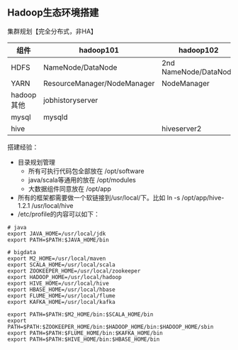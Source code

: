 ## Hadoop生态环境搭建

集群规划【完全分布式，非HA】

组件 | hadoop101 | hadoop102 | hadoop103
--- | --- | --- | ---
HDFS | NameNode/DataNode | 2nd NameNode/DataNode | DataNode
YARN | ResourceManager/NodeManager | NodeManager | NodeManager
hadoop其他| jobhistoryserver
mysql | mysqld
hive | | hiveserver2 | metastore

搭建经验：
- 目录规划管理
    - 所有可执行代码包全部放在 /opt/software
    - java/scala等通用的放在 /opt/modules
    - 大数据组件同意放在      /opt/app
- 所有的框架都需要做一个软链接到/usr/local/下。比如 ln -s /opt/app/hive-1.2.1 /usr/local/hive
- /etc/profile的内容可以如下：
```
# java
export JAVA_HOME=/usr/local/jdk
export PATH=$PATH:$JAVA_HOME/bin

# bigdata
export M2_HOME=/usr/local/maven
export SCALA_HOME=/usr/local/scala
export ZOOKEEPER_HOME=/usr/local/zookeeper
export HADOOP_HOME=/usr/local/hadoop
export HIVE_HOME=/usr/local/hive
export HBASE_HOME=/usr/local/hbase
export FLUME_HOME=/usr/local/flume
export KAFKA_HOME=/usr/local/kafka

export PATH=$PATH:$M2_HOME/bin:$SCALA_HOME/bin
export PATH=$PATH:$ZOOKEEPER_HOME/bin:$HADOOP_HOME/bin:$HADOOP_HOME/sbin
export PATH=$PATH:$FLUME_HOME/bin:$KAFKA_HOME/bin
export PATH=$PATH:$HIVE_HOME/bin:$HBASE_HOME/bin
```



